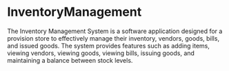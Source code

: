# InventoryManagement
The Inventory Management System is a software application designed for a provision store to effectively manage their inventory, vendors, goods, bills, and issued goods. 
The system provides features such as adding items, viewing vendors, viewing goods, viewing bills, issuing goods, and maintaining a balance between stock levels. 
